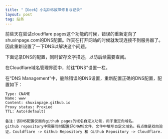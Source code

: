 ```yaml
---
title: "【Geek】小站DNS故障修复与记录"
layout: post
tag: 站务
---
```


前些天在尝试cloudflare pages这个功能的时候，错误的重新定向了shuxinpage.com的DNS配置。昨天在打开网站的时候就发现连接不到服务器了。因此重新设置了一下DNS以解决这个问题。

下面记录DNS的配置，同时留存文字描述，以防后续需要查阅。

在Cloudflare域名管理界面中，前往“DNS”设置一栏。 
 
在“DNS Management”中，删除错误的DNS设置，重新配置正确的DNS配置，配置如下：

    Type: CNAME  
    Name: www  
    Content: shuxinpage.github.io  
    Proxy status: Proxied  
    TTL: Auto(default)  

    备注：该DNS配置仅面向github pages的域名自定义功能，用于重定向域名。  
    github repository中需要同时配置好CNAME文件，文件中填写自定义域名。有点像是双向验证，Couldflare -> Github Repository 和 Github Repository -> Cloudflare.


